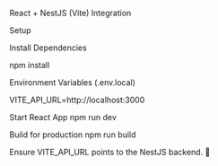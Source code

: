 React + NestJS (Vite) Integration

Setup

Install Dependencies

npm install

Environment Variables (.env.local)

VITE_API_URL=http://localhost:3000

Start React App
npm run dev

Build for production
npm run build


Ensure VITE_API_URL points to the NestJS backend. 🚀

